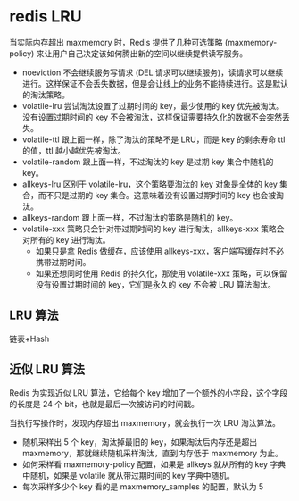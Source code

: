 # redis LRU

当实际内存超出 maxmemory 时，Redis 提供了几种可选策略 (maxmemory-policy) 来让用户自己决定该如何腾出新的空间以继续提供读写服务。
- noeviction 不会继续服务写请求 (DEL 请求可以继续服务)，读请求可以继续进行。这样保证不会丢失数据，但是会让线上的业务不能持续进行。这是默认的淘汰策略。
- volatile-lru 尝试淘汰设置了过期时间的 key，最少使用的 key 优先被淘汰。没有设置过期时间的 key 不会被淘汰，这样保证需要持久化的数据不会突然丢失。
- volatile-ttl 跟上面一样，除了淘汰的策略不是 LRU，而是 key 的剩余寿命 ttl 的值，ttl 越小越优先被淘汰。
- volatile-random 跟上面一样，不过淘汰的 key 是过期 key 集合中随机的 key。
- allkeys-lru 区别于 volatile-lru，这个策略要淘汰的 key 对象是全体的 key 集合，而不只是过期的 key 集合。这意味着没有设置过期时间的 key 也会被淘汰。
- allkeys-random 跟上面一样，不过淘汰的策略是随机的 key。
- volatile-xxx 策略只会针对带过期时间的 key 进行淘汰，allkeys-xxx 策略会对所有的 key 进行淘汰。
  - 如果只是拿 Redis 做缓存，应该使用 allkeys-xxx，客户端写缓存时不必携带过期时间。
  - 如果还想同时使用 Redis 的持久化，那使用 volatile-xxx 策略，可以保留没有设置过期时间的 key，它们是永久的 key 不会被 LRU 算法淘汰。

## LRU 算法
链表+Hash

## 近似 LRU 算法
Redis 为实现近似 LRU 算法，它给每个 key 增加了一个额外的小字段，这个字段的长度是 24 个 bit，也就是最后一次被访问的时间戳。

当执行写操作时，发现内存超出 maxmemory，就会执行一次 LRU 淘汰算法。
- 随机采样出 5 个 key，淘汰掉最旧的 key，如果淘汰后内存还是超出 maxmemory，那就继续随机采样淘汰，直到内存低于 maxmemory 为止。
- 如何采样看 maxmemory-policy 配置，如果是 allkeys 就从所有的 key 字典中随机，如果是 volatile 就从带过期时间的 key 字典中随机。
- 每次采样多少个 key 看的是 maxmemory_samples 的配置，默认为 5